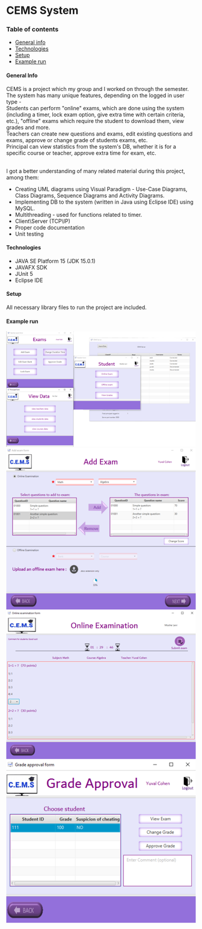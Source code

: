 # CEMS System

### Table of contents
* [General info](#general-info)
* [Technologies](#technologies)
* [Setup](#setup)
* [Example run](#example-run)

#### General Info
CEMS is a project which my group and I worked on through the semester. The system has many unique features, depending on the logged in user type -<br/>
Students can perform "online" exams, which are done using the system (including a timer, lock exam option, give extra time with certain criteria, etc.), "offline" exams which require the student to download them, view grades and more.<br/>
Teachers can create new questions and exams, edit existing questions and exams, approve or change grade of students exams, etc.<br/>
Principal can view statistics from the system's DB, whether it is for a specific course or teacher, approve extra time for exam, etc. 

<br/>I got a better understanding of many related material during this project, among them:
- Creating UML diagrams using Visual Paradigm - Use-Case Diagrams, Class Diagrams, Sequence Diagrams and Activity Diagrams.
- Implementing DB to the system (written in Java using Eclipse IDE) using MySQL.
- Multithreading - used for functions related to timer.
- Client\Server (TCP\IP)
- Proper code documentation
- Unit testing

#### Technologies
* JAVA SE Platform 15 (JDK 15.0.1)
* JAVAFX SDK
* JUnit 5
* Eclipse IDE

#### Setup
All necessary library files to run the project are included.

#### Example run
![image](./example_run/CEMS1.png) <br>
![image](./example_run/CEMS2.png) <br>
![image](./example_run/CEMS3.png) <br>
![image](./example_run/CEMS4.png) 
<br>
